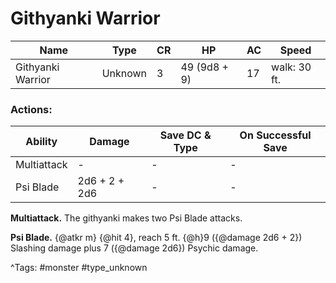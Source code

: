 # Githyanki Warrior

| Name | Type | CR | HP | AC | Speed |
|------|------|----|----|----|-------|
| Githyanki Warrior | Unknown | 3 | 49 (9d8 + 9) | 17 | walk: 30 ft. |

### Actions:

| Ability | Damage | Save DC & Type | On Successful Save |
|---------|--------|----------------|--------------------|
| Multiattack | - | - | - |
| Psi Blade | 2d6 + 2 + 2d6 | - | - |


**Multiattack.** The githyanki makes two Psi Blade attacks.

**Psi Blade.** {@atkr m} {@hit 4}, reach 5 ft. {@h}9 ({@damage 2d6 + 2}) Slashing damage plus 7 ({@damage 2d6}) Psychic damage.

^Tags: #monster #type_unknown